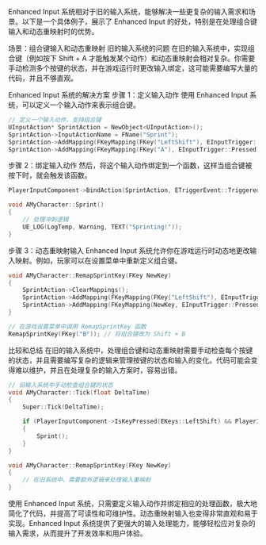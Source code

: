 Enhanced Input 系统相对于旧的输入系统，能够解决一些更复杂的输入需求和场景。以下是一个具体例子，展示了 Enhanced Input 的好处，特别是在处理组合键输入和动态重映射时的优势。

场景：组合键输入和动态重映射
旧的输入系统的问题
在旧的输入系统中，实现组合键（例如按下 Shift + A 才能触发某个动作）和动态重映射会相对复杂。你需要手动检测多个按键的状态，并在游戏运行时更改输入绑定，这可能需要编写大量的代码，并且不够直观。

Enhanced Input 系统的解决方案
步骤 1：定义输入动作
使用 Enhanced Input 系统，可以定义一个输入动作来表示组合键。
```cpp
// 定义一个输入动作，支持组合键
UInputAction* SprintAction = NewObject<UInputAction>();
SprintAction->InputActionName = FName("Sprint");
SprintAction->AddMapping(FKeyMapping(FKey("LeftShift"), EInputTrigger::Pressed));
SprintAction->AddMapping(FKeyMapping(FKey("A"), EInputTrigger::Pressed));
```
步骤 2：绑定输入动作
然后，将这个输入动作绑定到一个函数，这样当组合键被按下时，就会触发该函数。
```cpp
PlayerInputComponent->BindAction(SprintAction, ETriggerEvent::Triggered, this, &AMyCharacter::Sprint);

void AMyCharacter::Sprint()
{
    // 处理冲刺逻辑
    UE_LOG(LogTemp, Warning, TEXT("Sprinting!"));
}
```
步骤 3：动态重映射输入
Enhanced Input 系统允许你在游戏运行时动态地更改输入映射。例如，玩家可以在设置菜单中重新定义组合键。
```cpp
void AMyCharacter::RemapSprintKey(FKey NewKey)
{
    SprintAction->ClearMappings();
    SprintAction->AddMapping(FKeyMapping(FKey("LeftShift"), EInputTrigger::Pressed));
    SprintAction->AddMapping(FKeyMapping(NewKey, EInputTrigger::Pressed));
}

// 在游戏设置菜单中调用 RemapSprintKey 函数
RemapSprintKey(FKey("B")); // 将组合键改为 Shift + B
```
比较和总结
在旧的输入系统中，处理组合键和动态重映射需要手动检查每个按键的状态，并且需要编写复杂的逻辑来管理按键的状态和输入的变化。代码可能会变得难以维护，并且在处理复杂的输入方案时，容易出错。
```cpp
// 旧输入系统中手动检查组合键的状态
void AMyCharacter::Tick(float DeltaTime)
{
    Super::Tick(DeltaTime);

    if (PlayerInputComponent->IsKeyPressed(EKeys::LeftShift) && PlayerInputComponent->IsKeyPressed(EKeys::A))
    {
        Sprint();
    }
}

void AMyCharacter::RemapSprintKey(FKey NewKey)
{
    // 在旧系统中，需要额外逻辑来处理输入重映射
}
```
使用 Enhanced Input 系统，只需要定义输入动作并绑定相应的处理函数，极大地简化了代码，并提高了可读性和可维护性。动态重映射输入也变得非常直观和易于实现。Enhanced Input 系统提供了更强大的输入处理能力，能够轻松应对复杂的输入需求，从而提升了开发效率和用户体验。
